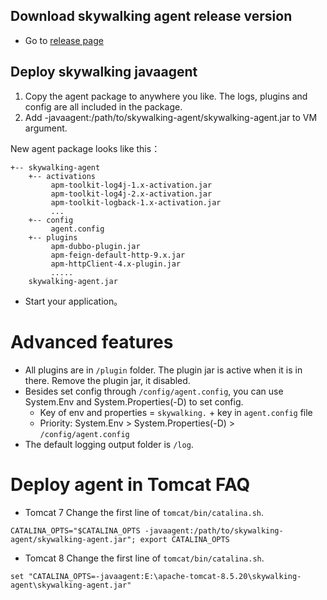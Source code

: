 ## Download skywalking agent release version
- Go to [release page](https://github.com/apache/incubator-skywalking/releases)

## Deploy skywalking javaagent
1. Copy the agent package to anywhere you like. The logs, plugins and config are all included in the package.
2. Add -javaagent:/path/to/skywalking-agent/skywalking-agent.jar to VM argument. 

New agent package looks like this：
```
+-- skywalking-agent
    +-- activations
         apm-toolkit-log4j-1.x-activation.jar
         apm-toolkit-log4j-2.x-activation.jar
         apm-toolkit-logback-1.x-activation.jar
         ...
    +-- config
         agent.config  
    +-- plugins
         apm-dubbo-plugin.jar
         apm-feign-default-http-9.x.jar
         apm-httpClient-4.x-plugin.jar
         .....
    skywalking-agent.jar
```

- Start your application。

# Advanced features
- All plugins are in `/plugin` folder. The plugin jar is active when it is in there. Remove the plugin jar, it disabled.
- Besides set config through `/config/agent.config`, you can use System.Env and System.Properties(-D) to set config.
  - Key of env and properties = `skywalking.` + key in `agent.config` file
  - Priority: System.Env > System.Properties(-D) > `/config/agent.config`
- The default logging output folder is `/log`.

# Deploy agent in Tomcat FAQ
- Tomcat 7
Change the first line of `tomcat/bin/catalina.sh`.
```shell
CATALINA_OPTS="$CATALINA_OPTS -javaagent:/path/to/skywalking-agent/skywalking-agent.jar"; export CATALINA_OPTS
```

- Tomcat 8
Change the first line of `tomcat/bin/catalina.sh`.
```shell
set "CATALINA_OPTS=-javaagent:E:\apache-tomcat-8.5.20\skywalking-agent\skywalking-agent.jar"
```